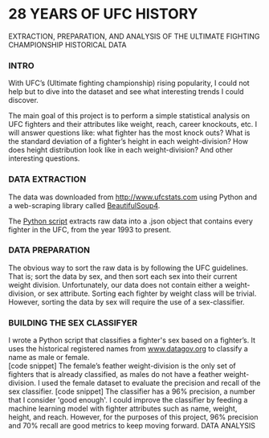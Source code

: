 # 28 YEARS OF UFC HISTORY
EXTRACTION, PREPARATION, AND ANALYSIS OF THE ULTIMATE FIGHTING CHAMPIONSHIP HISTORICAL DATA

### INTRO
With UFC’s (Ultimate fighting championship) rising popularity, I could not help but to dive into the dataset and see what interesting trends I could discover. 

The main goal of this project is to perform a simple statistical analysis on UFC fighters and their attributes like weight, reach, career knockouts, etc. I will answer questions like: what fighter has the most knock outs? What is the standard deviation of a fighter’s height in each weight-division? How does height distribution look like in each weight-division? And other interesting questions. 

### DATA EXTRACTION
The data was downloaded from http://www.ufcstats.com using Python and a web-scraping library called [BeautifulSoup4](https://beautiful-soup-4.readthedocs.io/en/latest/).

The [Python script](https://github.com/estgarci/UFC-Data-Analysis/blob/main/data/extraction/extract_fighters.py) extracts raw data into a .json object that contains every fighter in the UFC, from the year 1993 to present.
### DATA PREPARATION
The obvious way to sort the raw data is by following the UFC guidelines. That is; sort the data by sex, and then sort each sex into their current weight division. Unfortunately, our data does not contain either a weight-division, or sex attribute. Sorting each fighter by weight class will be trivial. However, sorting the data by sex will require the use of a sex-classifier.
### BUILDING THE SEX CLASSIFYER
I wrote a Python script that classifies a fighter's sex based on a fighter’s. It uses the historical registered names from www.datagov.org to classify a name as male or female.  
[code snippet]
The female’s feather weight-division is the only set of fighters that is already classified, as males do not have a feather weight-division. I used the female dataset to evaluate the precision and recall of the sex classifier.
[code snippet] 
The classifier has a 96% precision, a number that I consider 'good enough'. I could improve the classifier by feeding a machine learning model with fighter attributes such as name, weight, height, and reach. However, for the purposes of this project, 96% precision and 70% recall are good metrics to keep moving forward.
DATA ANALYSIS

